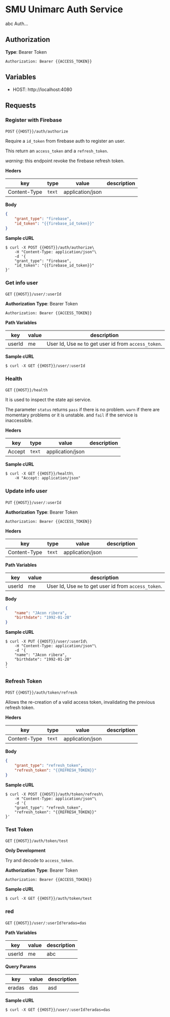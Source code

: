 # SMU Unimarc Auth Service
abc Auth...

## Authorization
**Type**: Bearer Token

```http
Authorization: Bearer {{ACCESS_TOKEN}}
```
## Variables
- HOST: http://localhost:4080

## Requests
### Register with Firebase
`POST` `{{HOST}}/auth/authorize`

Require a `id_token` from firebase auth to register an user.

This return an `access_token` and a `refresh_token`.

*warning*: this endpoint revoke the firebase refresh token.

**Heders**

| key | type | value | description |
| ---- | ---- | ---- | ---- |
| Content-Type | `text` | application/json |  |

**Body**

```json
{
    "grant_type": "firebase",
    "id_token": "{{firebase_id_token}}"
}
```
**Sample cURL**

```shell
$ curl -X POST {{HOST}}/auth/authorize\
    -H "Content-Type: application/json"\
    -d '{
    "grant_type": "firebase",
    "id_token": "{{firebase_id_token}}"
}'
```

### Get info user
`GET` `{{HOST}}/user/:userId`

**Authorization** **Type**: Bearer Token

```http
Authorization: Bearer {{ACCESS_TOKEN}}
```
**Path Variables**

| key | value | description |
| ---- | ---- | ---- |
| userId | me | User Id, Use `me` to get user id from `access_token`. |

**Sample cURL**

```shell
$ curl -X GET {{HOST}}/user/:userId
```

### Health
`GET` `{{HOST}}/health`

It is used to inspect the state api service.

The parameter `status` returns `pass` if there is no problem. `warn` if there are momentary problems or it is unstable. and `fail` if the service is inaccessible.

**Heders**

| key | type | value | description |
| ---- | ---- | ---- | ---- |
| Accept | `text` | application/json |  |

**Sample cURL**

```shell
$ curl -X GET {{HOST}}/health\
    -H "Accept: application/json"
```

### Update info user
`PUT` `{{HOST}}/user/:userId`

**Authorization** **Type**: Bearer Token

```http
Authorization: Bearer {{ACCESS_TOKEN}}
```
**Heders**

| key | type | value | description |
| ---- | ---- | ---- | ---- |
| Content-Type | `text` | application/json |  |

**Path Variables**

| key | value | description |
| ---- | ---- | ---- |
| userId | me | User Id, Use `me` to get user id from `access_token`. |

**Body**

```json
{
	"name": "JAcon ribera",
	"birthdate": "1992-01-28"
}

```
**Sample cURL**

```shell
$ curl -X PUT {{HOST}}/user/:userId\
    -H "Content-Type: application/json"\
    -d '{
	"name": "JAcon ribera",
	"birthdate": "1992-01-28"
}
'
```

### Refresh Token
`POST` `{{HOST}}/auth/token/refresh`

Allows the re-creation of a valid access token, invalidating the previous refresh token.

**Heders**

| key | type | value | description |
| ---- | ---- | ---- | ---- |
| Content-Type | `text` | application/json |  |

**Body**

```json
{
    "grant_type": "refresh_token",
    "refresh_token": "{{REFRESH_TOKEN}}"
}
```
**Sample cURL**

```shell
$ curl -X POST {{HOST}}/auth/token/refresh\
    -H "Content-Type: application/json"\
    -d '{
    "grant_type": "refresh_token",
    "refresh_token": "{{REFRESH_TOKEN}}"
}'
```

### Test Token
`GET` `{{HOST}}/auth/token/test`

**Only Development**

Try and decode to `access_token`.

**Authorization** **Type**: Bearer Token

```http
Authorization: Bearer {{ACCESS_TOKEN}}
```
**Sample cURL**

```shell
$ curl -X GET {{HOST}}/auth/token/test
```

### red
`GET` `{{HOST}}/user/:userId?eradas=das`

**Path Variables**

| key | value | description |
| ---- | ---- | ---- |
| userId | me | abc |

**Query Params**

| key | value | description |
| ---- | ---- | ---- |
| eradas | das | asd |

**Sample cURL**

```shell
$ curl -X GET {{HOST}}/user/:userId?eradas=das
```

